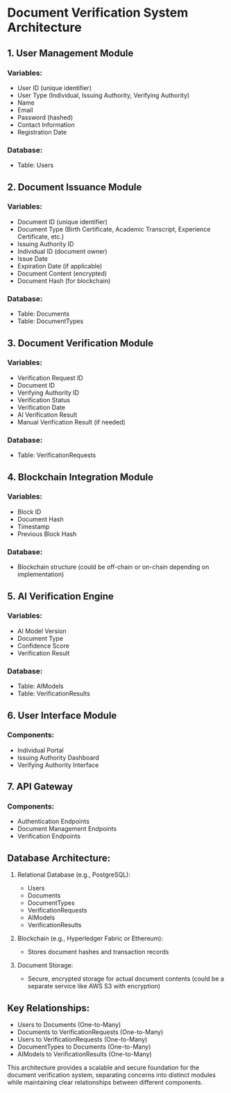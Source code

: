 # Document Verification System Architecture

## 1. User Management Module

### Variables:
- User ID (unique identifier)
- User Type (Individual, Issuing Authority, Verifying Authority)
- Name
- Email
- Password (hashed)
- Contact Information
- Registration Date

### Database:
- Table: Users

## 2. Document Issuance Module

### Variables:
- Document ID (unique identifier)
- Document Type (Birth Certificate, Academic Transcript, Experience Certificate, etc.)
- Issuing Authority ID
- Individual ID (document owner)
- Issue Date
- Expiration Date (if applicable)
- Document Content (encrypted)
- Document Hash (for blockchain)

### Database:
- Table: Documents
- Table: DocumentTypes

## 3. Document Verification Module

### Variables:
- Verification Request ID
- Document ID
- Verifying Authority ID
- Verification Status
- Verification Date
- AI Verification Result
- Manual Verification Result (if needed)

### Database:
- Table: VerificationRequests

## 4. Blockchain Integration Module

### Variables:
- Block ID
- Document Hash
- Timestamp
- Previous Block Hash

### Database:
- Blockchain structure (could be off-chain or on-chain depending on implementation)

## 5. AI Verification Engine

### Variables:
- AI Model Version
- Document Type
- Confidence Score
- Verification Result

### Database:
- Table: AIModels
- Table: VerificationResults

## 6. User Interface Module

### Components:
- Individual Portal
- Issuing Authority Dashboard
- Verifying Authority Interface

## 7. API Gateway

### Components:
- Authentication Endpoints
- Document Management Endpoints
- Verification Endpoints

## Database Architecture:

1. Relational Database (e.g., PostgreSQL):
   - Users
   - Documents
   - DocumentTypes
   - VerificationRequests
   - AIModels
   - VerificationResults

2. Blockchain (e.g., Hyperledger Fabric or Ethereum):
   - Stores document hashes and transaction records

3. Document Storage:
   - Secure, encrypted storage for actual document contents (could be a separate service like AWS S3 with encryption)

## Key Relationships:

- Users to Documents (One-to-Many)
- Documents to VerificationRequests (One-to-Many)
- Users to VerificationRequests (One-to-Many)
- DocumentTypes to Documents (One-to-Many)
- AIModels to VerificationResults (One-to-Many)

This architecture provides a scalable and secure foundation for the document verification system, separating concerns into distinct modules while maintaining clear relationships between different components.
